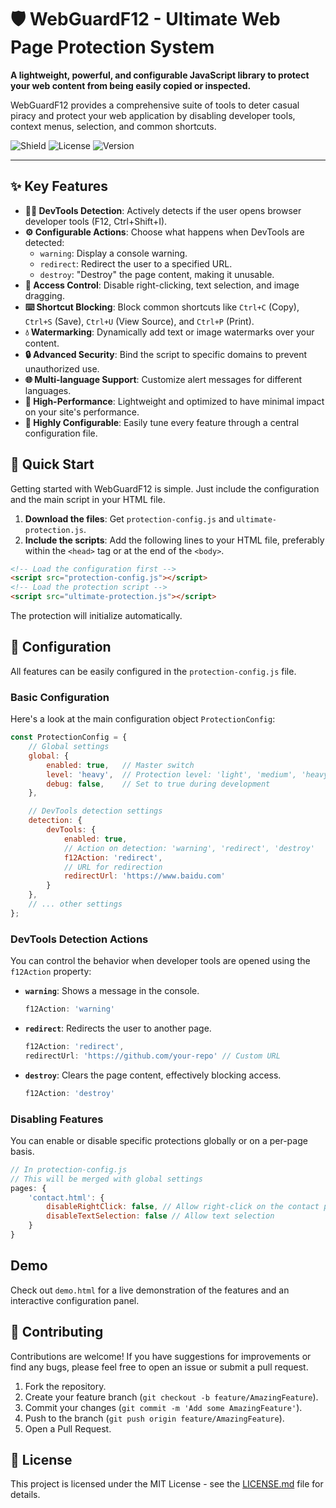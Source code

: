 # 🛡️ WebGuardF12 - Ultimate Web Page Protection System

**A lightweight, powerful, and configurable JavaScript library to protect your web content from being easily copied or inspected.**

WebGuardF12 provides a comprehensive suite of tools to deter casual piracy and protect your web application by disabling developer tools, context menus, selection, and common shortcuts.

![Shield](https://img.shields.io/badge/protection-ultimate-blue)
![License](https://img.shields.io/badge/license-MIT-green)
![Version](https://img.shields.io/badge/version-1.0.0-orange)

---

## ✨ Key Features

-   **🕵️‍♂️ DevTools Detection**: Actively detects if the user opens browser developer tools (F12, Ctrl+Shift+I).
-   **⚙️ Configurable Actions**: Choose what happens when DevTools are detected:
    -   `warning`: Display a console warning.
    -   `redirect`: Redirect the user to a specified URL.
    -   `destroy`: "Destroy" the page content, making it unusable.
-   **🚫 Access Control**: Disable right-clicking, text selection, and image dragging.
-   **⌨️ Shortcut Blocking**: Block common shortcuts like `Ctrl+C` (Copy), `Ctrl+S` (Save), `Ctrl+U` (View Source), and `Ctrl+P` (Print).
-   **💧 Watermarking**: Dynamically add text or image watermarks over your content.
-   **🔒 Advanced Security**: Bind the script to specific domains to prevent unauthorized use.
-   **🌐 Multi-language Support**: Customize alert messages for different languages.
-   **🚀 High-Performance**: Lightweight and optimized to have minimal impact on your site's performance.
-   **🔧 Highly Configurable**: Easily tune every feature through a central configuration file.

## 🚀 Quick Start

Getting started with WebGuardF12 is simple. Just include the configuration and the main script in your HTML file.

1.  **Download the files**: Get `protection-config.js` and `ultimate-protection.js`.
2.  **Include the scripts**: Add the following lines to your HTML file, preferably within the `<head>` tag or at the end of the `<body>`.

```html
<!-- Load the configuration first -->
<script src="protection-config.js"></script>
<!-- Load the protection script -->
<script src="ultimate-protection.js"></script>
```

The protection will initialize automatically.

## 🔧 Configuration

All features can be easily configured in the `protection-config.js` file.

### Basic Configuration

Here's a look at the main configuration object `ProtectionConfig`:

```javascript
const ProtectionConfig = {
    // Global settings
    global: {
        enabled: true,   // Master switch
        level: 'heavy',  // Protection level: 'light', 'medium', 'heavy'
        debug: false,    // Set to true during development
    },

    // DevTools detection settings
    detection: {
        devTools: {
            enabled: true,
            // Action on detection: 'warning', 'redirect', 'destroy'
            f12Action: 'redirect',
            // URL for redirection
            redirectUrl: 'https://www.baidu.com'
        }
    },
    // ... other settings
};
```

### DevTools Detection Actions

You can control the behavior when developer tools are opened using the `f12Action` property:

-   **`warning`**: Shows a message in the console.
    ```javascript
    f12Action: 'warning'
    ```
-   **`redirect`**: Redirects the user to another page.
    ```javascript
    f12Action: 'redirect',
    redirectUrl: 'https://github.com/your-repo' // Custom URL
    ```
-   **`destroy`**: Clears the page content, effectively blocking access.
    ```javascript
    f12Action: 'destroy'
    ```

### Disabling Features

You can enable or disable specific protections globally or on a per-page basis.

```javascript
// In protection-config.js
// This will be merged with global settings
pages: {
    'contact.html': {
        disableRightClick: false, // Allow right-click on the contact page
        disableTextSelection: false // Allow text selection
    }
}
```

## Demo

Check out `demo.html` for a live demonstration of the features and an interactive configuration panel.

## 🤝 Contributing

Contributions are welcome! If you have suggestions for improvements or find any bugs, please feel free to open an issue or submit a pull request.

1.  Fork the repository.
2.  Create your feature branch (`git checkout -b feature/AmazingFeature`).
3.  Commit your changes (`git commit -m 'Add some AmazingFeature'`).
4.  Push to the branch (`git push origin feature/AmazingFeature`).
5.  Open a Pull Request.

## 📄 License

This project is licensed under the MIT License - see the [LICENSE.md](LICENSE.md) file for details.
